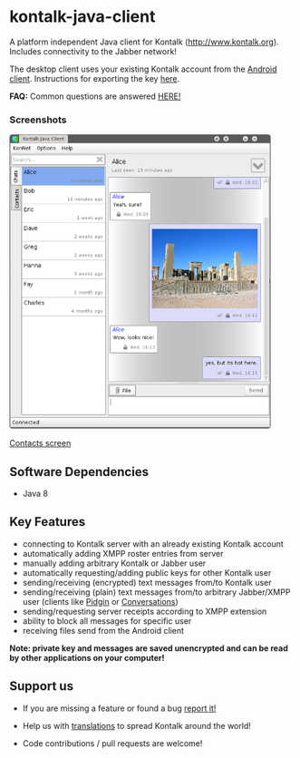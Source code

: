 kontalk-java-client
===================

A platform independent Java client for Kontalk (http://www.kontalk.org). Includes connectivity to the Jabber network!

The desktop client uses your existing Kontalk account from the [Android client](https://github.com/kontalk/androidclient/blob/master/README.md#kontalk-official-android-client). Instructions for exporting the key [here](https://github.com/kontalk/androidclient/wiki/Export-personal-key-to-another-device).

**FAQ:** Common questions are answered [HERE!](https://github.com/kontalk/desktopclient-java/wiki)

### Screenshots

![Conversation screen](/misc/kon_snap1.png?raw=true)

[Contacts screen](/misc/kon_snap2.png?raw=true)

## Software Dependencies

- Java 8

## Key Features

- connecting to Kontalk server with an already existing Kontalk account
- automatically adding XMPP roster entries from server
- manually adding arbitrary Kontalk or Jabber user
- automatically requesting/adding public keys for other Kontalk user
- sending/receiving (encrypted) text messages from/to Kontalk user
- sending/receiving (plain) text messages from/to arbitrary Jabber/XMPP user (clients like [Pidgin](https://pidgin.im/) or [Conversations](https://github.com/siacs/Conversations))
- sending/requesting server receipts according to XMPP extension
- ability to block all messages for specific user
- receiving files send from the Android client

**Note: private key and messages are saved unencrypted and can be read by other
applications on your computer!**

## Support us

* If you are missing a feature or found a bug [report it!](https://github.com/kontalk/desktopclient-java/issues)

* Help us with [translations](https://translate.kontalk.org) to spread Kontalk around the world!

* Code contributions / pull requests are welcome!
